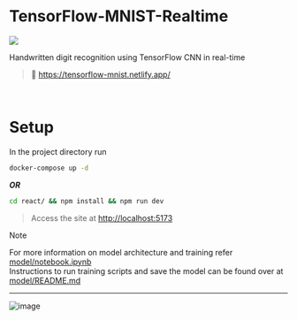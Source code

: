 # TensorFlow-MNIST-Realtime

<kbd> <img src="https://github.com/user-attachments/assets/912a7ec4-11f9-4028-9174-e1b7114bcea6"> </kbd>

Handwritten digit recognition using TensorFlow CNN in real-time

> 🚀 https://tensorflow-mnist.netlify.app/

<br/>

# Setup

In the project directory run

```bash
docker-compose up -d
```

***OR***

```bash
cd react/ && npm install && npm run dev
```

> Access the site at [http://localhost:5173](http://localhost:5173/)

> [!NOTE]
> For more information on model architecture and training refer [model/notebook.ipynb](model/notebook.ipynb) <br/>
> Instructions to run training scripts and save the model can be found over at [model/README.md](model/README.md)

---

![image](https://github.com/user-attachments/assets/b71574a2-7990-4954-a6da-3ac58c4db726)
